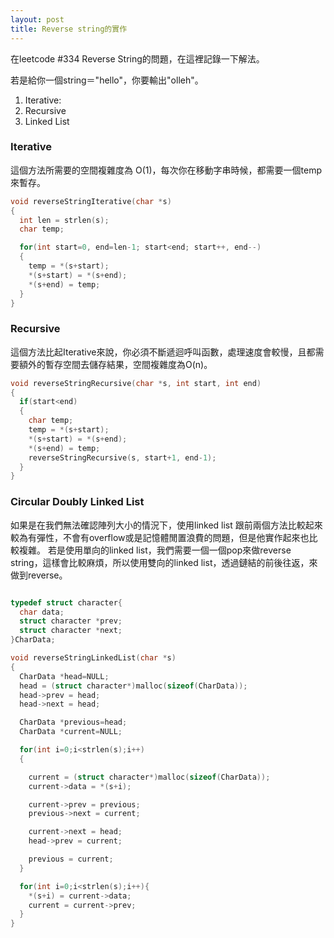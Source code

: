 ```yaml
---
layout: post
title: Reverse string的實作
---
```


在leetcode #334 Reverse String的問題，在這裡記錄一下解法。

若是給你一個string＝"hello"，你要輸出"olleh"。

1. Iterative:
2. Recursive
3. Linked List


### Iterative
這個方法所需要的空間複雜度為 O(1)，每次你在移動字串時候，都需要一個temp來暫存。

```c
void reverseStringIterative(char *s)
{
  int len = strlen(s);
  char temp;

  for(int start=0, end=len-1; start<end; start++, end--)
  {
    temp = *(s+start);
    *(s+start) = *(s+end);
    *(s+end) = temp;
  }
}

```


### Recursive
這個方法比起Iterative來說，你必須不斷遞迴呼叫函數，處理速度會較慢，且都需要額外的暫存空間去儲存結果，空間複雜度為O(n)。

```c
void reverseStringRecursive(char *s, int start, int end)
{
  if(start<end)
  {
    char temp;
    temp = *(s+start);
    *(s+start) = *(s+end);
    *(s+end) = temp;
    reverseStringRecursive(s, start+1, end-1);
  }
}

```

### Circular Doubly Linked List
如果是在我們無法確認陣列大小的情況下，使用linked list 跟前兩個方法比較起來較為有彈性，不會有overflow或是記憶體閒置浪費的問題，但是他實作起來也比較複雜。 若是使用單向的linked list，我們需要一個一個pop來做reverse string，這樣會比較麻煩，所以使用雙向的linked list，透過鏈結的前後往返，來做到reverse。



```c

typedef struct character{
  char data;
  struct character *prev;
  struct character *next;
}CharData;

void reverseStringLinkedList(char *s)
{
  CharData *head=NULL;
  head = (struct character*)malloc(sizeof(CharData));
  head->prev = head;
  head->next = head;

  CharData *previous=head;
  CharData *current=NULL;

  for(int i=0;i<strlen(s);i++)
  {

    current = (struct character*)malloc(sizeof(CharData));
    current->data = *(s+i);

    current->prev = previous;
    previous->next = current;

    current->next = head;
    head->prev = current;

    previous = current;
  }

  for(int i=0;i<strlen(s);i++){
    *(s+i) = current->data;
    current = current->prev;
  }
}
```
